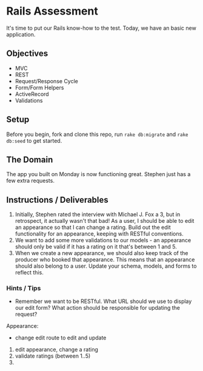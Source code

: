 # Rails Assessment

It's time to put our Rails know-how to the test. Today, we have an basic new application.

## Objectives
+ MVC
+ REST
+ Request/Response Cycle
+ Form/Form Helpers
+ ActiveRecord
+ Validations

## Setup

Before you begin, fork and clone this repo, run `rake db:migrate` and `rake db:seed` to get started.

## The Domain

The app you built on Monday is now functioning great. Stephen just has a few extra requests.

## Instructions / Deliverables

1. Initially, Stephen rated the interview with Michael J. Fox a 3, but in retrospect, it actually wasn't that bad! As a user, I should be able to edit an appearance so that I can change a rating. Build out the edit functionality for an appearance, keeping with RESTful conventions.
2. We want to add some more validations to our models - an appearance should only be valid if it has a rating on it that's between 1 and 5.
3. When we create a new appearance, we should also keep track of the producer who booked that appearance. This means that an appearance should also belong to a user. Update your schema, models, and forms to reflect this.   

### Hints / Tips

+ Remember we want to be RESTful. What URL should we use to display our edit form? What action should be responsible for updating the request?

Appearance:
  + change edit route to edit and update
  
1. edit appearance, change a rating
2. validate ratings (between 1..5)
3.
